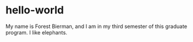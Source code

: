 # hello-world

My name is Forest Bierman, and I am in my third semester of this graduate program. I like elephants.
